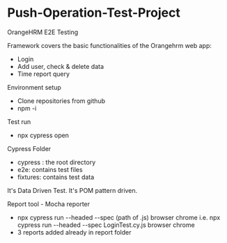 # Push-Operation-Test-Project
OrangeHRM E2E Testing

Framework covers the basic functionalities of the Orangehrm web app:
* Login
* Add user, check & delete data
* Time report query

Environment setup
* Clone repositories from github
* npm -i

Test run
* npx cypress open

Cypress Folder 
* cypress : the root directory
* e2e: contains test files 
* fixtures: contains test data 

It's Data Driven Test. It's POM pattern driven.

Report tool - Mocha reporter
* npx cypress run --headed --spec (path of .js) browser chrome
  i.e. npx cypress run --headed --spec LoginTest.cy.js browser chrome
* 3 reports added already in report folder



